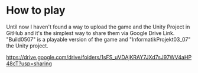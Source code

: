 # How to play
Until now I haven't found a way to upload the game and the Unity Project in GitHub and it's the simplest way to share them via Google Drive Link. "Build0507" is a playable version of the game and "InformatikProjekt03_07" the Unity project.

https://drive.google.com/drive/folders/1sFS_uVDAjKRAY7JXd7sJ97WV4aHP48cT?usp=sharing
